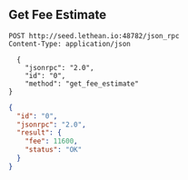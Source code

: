 ## Get Fee Estimate

```http
POST http://seed.lethean.io:48782/json_rpc
Content-Type: application/json

  {
    "jsonrpc": "2.0",
    "id": "0",
    "method": "get_fee_estimate"
}
```
```json
{
  "id": "0",
  "jsonrpc": "2.0",
  "result": {
    "fee": 11600,
    "status": "OK"
  }
}
```
